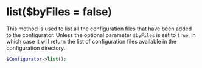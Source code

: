 # list($byFiles = false)
This method is used to list all the configuration files that have been added to the configurator. Unless the optional parameter `$byFiles` is set to `true`, in which case it will return the list of configuration files available in the configuration directory.

```php
$Configurator->list();
```
